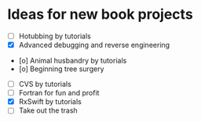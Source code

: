 # Ideas for new book projects

- [ ] Hotubbing by tutorials
- [x] Advanced debugging and reverse engineering
- [o] Animal husbandry by tutorials
- [o] Beginning tree surgery
- [ ] CVS by tutorials
- [ ] Fortran for fun and profit
- [x] RxSwift by tutorials
- [ ] Take out the trash
